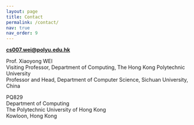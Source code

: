 ```yaml
---
layout: page
title: Contact
permalink: /contact/
nav: true
nav_order: 9
---
```


[**cs007.wei@polyu.edu.hk**](mailto:cs007.wei@polyu.edu.hk)

Prof. Xiaoyong WEI<br>
Visiting Professor, Department of Computing, The Hong Kong Polytechnic University<br>
Professor and Head, Department of Computer Science, Sichuan University, China<br>

PQ829<br>
Department of Computing<br>
The Polytechnic University of Hong Kong<br>
Kowloon, Hong Kong